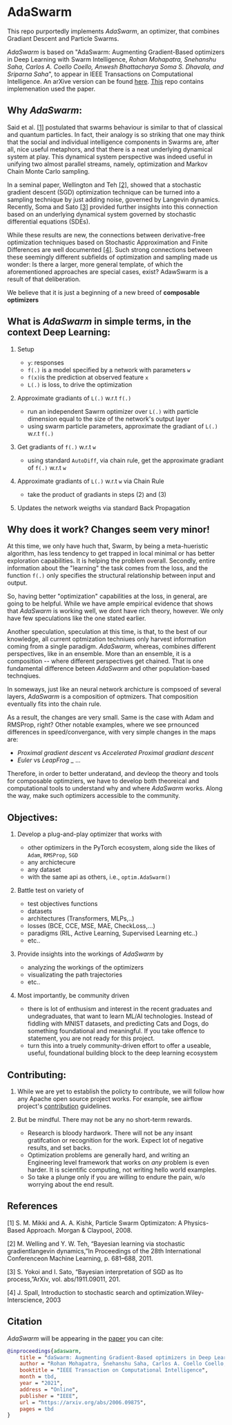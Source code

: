 <!---
Licensed under the Apache License, Version 2.0 (the "License");
you may not use this file except in compliance with the License.
You may obtain a copy of the License at

    http://www.apache.org/licenses/LICENSE-2.0

Unless required by applicable law or agreed to in writing, software
distributed under the License is distributed on an "AS IS" BASIS,
WITHOUT WARRANTIES OR CONDITIONS OF ANY KIND, either express or implied.
See the License for the specific language governing permissions and
limitations under the License.
-->

# AdaSwarm

This repo purportedly implements *AdaSwarm*, an optimizer, that combines Gradiant Descent and Particle Swarms. 

*AdaSwarm* is based on "AdaSwarm: Augmenting Gradient-Based optimizers in Deep Learning with Swarm Intelligence, _Rohan Mohapatra, Snehanshu Saha, Carlos A. Coello Coello, Anwesh Bhattacharya Soma S. Dhavala, and Sriparna Saha_", to appear in IEEE Transactions on Computational Intelligence. An arXive version can be found [here](https://arxiv.org/abs/2006.09875). [This](https://github.com/rohanmohapatra/pytorch-cifar) repo contains implemenation used the paper.


## Why *AdaSwarm*:
Said  et  al.  [[1]](#1)  postulated  that  swarms behaviour is similar to  that of classical  and  quantum  particles.  In  fact, their analogy is so striking that one may think that the social and  individual  intelligence  components  in  Swarms  are,  after  all, nice useful metaphors, and that there is a neat underlying dynamical system at play. This dynamical system perspective was indeed useful in unifying two almost parallel streams, namely, optimization  and  Markov  Chain  Monte  Carlo  sampling. 

In a seminal paper, Wellington and Teh [[2]](#2), showed that a  stochastic  gradient  descent  (SGD)  optimization  technique can  be  turned  into  a  sampling  technique  by  just  adding noise,  governed  by  Langevin  dynamics.  Recently,  Soma  and Sato [[3]](#3) provided further insights into this connection based on  an  underlying  dynamical  system  governed  by  stochastic differential equations (SDEs). 

While these results are new, the connections  between  derivative-free  optimization  techniques based on Stochastic Approximation and Finite Differences are well documented [[4]](#4). Such strong connections between these seemingly  different  subfields  of  optimization  and  sampling made  us  wonder:  Is  there  a  larger,  more  general  template, of which  the  aforementioned  approaches  are  special  cases, exist? AdawSwarm is a result of that deliberation.

We believe that it is just a beginning of a new breed of **composable optimizers**

## What is *AdaSwarm* in simple terms, in the context Deep Learning:
1. Setup
    - ``y``: responses
    - ``f(.)`` is a model specified by a network with parameters ``w``
    - ``f(x)``is the prediction at observed feature ``x``
    - ``L(.)`` is loss, to drive the optimization

2. Approximate gradiants of ``L(.)`` w.r.t ``f(.)``
    - run an independent Sawrm optimizer over ``L(.)`` with particle dimension equal to the size of the network's output layer
    - using swarm particle parameters, approximate the gradiant of  ``L(.)`` w.r.t ``f(.)``

3. Get gradiants of ``f(.)`` w.r.t ``w``
    - using standard ``AutoDiff``, via chain rule, get the approximate gradiant of ``f(.)`` w.r.t ``w``

4. Approximate gradiants of ``L(.)`` w.r.t ``w`` via Chain Rule
    - take the product of gradiants in steps (2) and (3)

5. Updates the network weigths via standard Back Propagation

## Why does it work? Changes seem very minor!

At this time, we only have huch that, Swarm, by being a meta-hueristic algorithm, has less tendency to get trapped in local minimal or has better exploration capabilities. It is helping the problem overall. Secondly, entire information about the "learning" the task comes from the loss, and the function ``f(.)`` only specifies the structural relationship between input and output. 

So, having better "optimization" capabilities at the loss, in general, are going to be helpful. While we have ample empirical evidence that shows that *AdaSwarm* is working well, we dont have rich theory, however. We only have few speculations like the one stated earlier.

Another speculation, speculation at this time, is that, to the best of our knowledge, all current optmization techniues only harvest information coming from a single paradigm. *AdaSwarm*, whereas, combines different perspectives, like in an ensemble. More than an ensemble, it is a composition -- where different perspectives get chained. That is one fundamental difference beteen *AdaSwarm* and other population-based technqiues.

In someways, just like an neural network archicture is compsoed of several layers, *AdaSwarm* is a composition of optmizers. That composition eventually fits into the chain rule.

As a result, the changes are very small. Same is the case with Adam and RMSProp, right? Other notable examples, where we see prnounced differences in speed/convergance, with very simple changes in the maps are:
- _Proximal gradient descent_ vs _Accelerated Proximal gradiant descent_
- _Euler_ vs _LeapFrog_ 
_ ...

Therefore, in order to better underatand, and devleop the theory and tools for composable optimziers, we have to develop both theoreical and computational tools to understand why and where *AdaSwarm* works. Along the way, make such optimizers accessible to the community.

## Objectives:

1. Develop a plug-and-play optimizer that works with
    - other optimizers in the PyTorch ecosystem, along side the likes of ``Adam``, ``RMSProp``, ``SGD``
    - any archictecure 
    - any dataset
    - with the same api as others, i.e., ``optim.AdaSwarm()``

2. Battle test on variety of
    - test objectives functions
    - datasets
    - architectures (Transformers, MLPs,..)
    - losses (BCE, CCE, MSE, MAE, CheckLoss,...)
    - paradigms (RIL, Active Learning, Supervised Learning etc..)
    - etc..

3. Provide insights into the workings of *AdaSwarm* by
    - analyzing the workings of the optimizers
    - visualizating the path trajectories
    - etc..

4. Most importantly, be community driven
    - there is lot of enthusism and interest in the recent graduates and undegraduates, that want to learn ML/AI technologies. Instead of fiddling with MNIST datasets, and predicting Cats and Dogs, do something foundational and meaningful. If you take offence to statement, you are not ready for this project.
    - turn this into a truely community-driven effort to offer a useable, useful, foundational building block to the deep learning ecosystem


## Contributing:

1. While we are yet to establish the policty to contribute, we will follow how any Apache open source project works. For example, see airflow project's [contribution](https://github.com/apache/airflow/blob/master/CONTRIBUTING.rst) guidelines. 
 
2. But be mindful. There may not be any no short-term rewards. 
    - Research is bloody hardwork. There will not be any insant gratifcation or recognition for the work. Expect lot of negative results, and set backs.
    - Optimization problems are generally hard, and writing an Engineering level framework that works on _any_ problem is even harder. It is scientific computing, not writing hello world examples.
    - So take a plunge only if you are willing to endure the pain, w/o worrying about the end result.


## References
<a id="1">[1]</a> 
S. M. Mikki and A. A. Kishk, Particle Swarm Optimizaton: A Physics-Based Approach.    Morgan & Claypool, 2008.

<a id="2">[2]</a> 
M.  Welling  and  Y.  W.  Teh,  “Bayesian  learning  via  stochastic  gradientlangevin dynamics,”In Proceedings of the 28th International Conferenceon Machine Learning, p. 681–688, 2011.

<a id="3">[3]</a> 
S.  Yokoi  and  I.  Sato,  “Bayesian  interpretation  of  SGD  as  Ito  process,”ArXiv, vol. abs/1911.09011, 201.

<a id="3">[4]</a> 
J.  Spall, Introduction  to  stochastic  search  and  optimization.Wiley-Interscience, 2003

## Citation

*AdaSwarm* will be appearing in the [paper](https://arxiv.org/abs/2006.09875) you can cite:
```bibtex
@inproceedings{adaswarm,
    title = "daSwarm: Augmenting Gradient-Based optimizers in Deep Learning with Swarm Intelligence",
    author = "Rohan Mohapatra, Snehanshu Saha, Carlos A. Coello Coello, Anwesh Bhattacharya Soma S. Dhavala, and Sriparna Saha",
    booktitle = "IEEE Transaction on Computational Intelligence",
    month = tbd,
    year = "2021",
    address = "Online",
    publisher = "IEEE",
    url = "https://arxiv.org/abs/2006.09875",
    pages = tbd
}
```